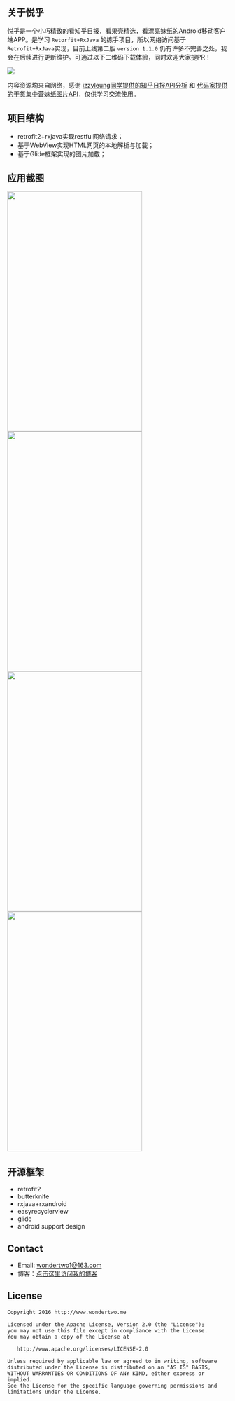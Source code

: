 
## 关于悦乎

悦乎是一个小巧精致的看知乎日报，看果壳精选，看漂亮妹纸的Android移动客户端APP。是学习 `Retorfit+RxJava` 的练手项目，所以网络访问基于 `Retrofit+RxJava`实现，目前上线第二版 `version 1.1.0` 仍有许多不完善之处，我会在后续进行更新维护。可通过以下二维码下载体验，同时欢迎大家提PR！

![](http://7xt4h7.com1.z0.glb.clouddn.com/Fir.im%E5%86%85%E6%B5%8B%E5%B9%B3%E5%8F%B0-%E6%82%A6%E4%B9%8E-%E4%BA%8C%E7%BB%B4%E7%A0%81.png)

内容资源均来自网络，感谢 [ izzyleung同学提供的知乎日报API分析](https://github.com/izzyleung/ZhihuDailyPurify/wiki/%E7%9F%A5%E4%B9%8E%E6%97%A5%E6%8A%A5-API-%E5%88%86%E6%9E%90) 和 [代码家提供的干货集中营妹纸图片API](http://gank.io/api/data/%E7%A6%8F%E5%88%A9/1000/1)，仅供学习交流使用。


## 项目结构
 * retrofit2+rxjava实现restful网络请求；
 * 基于WebView实现HTML网页的本地解析与加载；
 * 基于Glide框架实现的图片加载；


## 应用截图
<img src="app_yuehu_01.jpg" width="308" height="548"/>
<img src="app_yuehu_02.jpg" width="308" height="548"/>

<img src="app_yuehu_03.jpg" width="308" height="548"/>
<img src="app_yuehu_04.jpg" width="308" height="548"/>


## 开源框架
* retrofit2
* butterknife
* rxjava+rxandroid
* easyrecyclerview
* glide
* android support design


## Contact

- Email: wondertwo1@163.com
- 博客：[点击这里访问我的博客](http://www.cnblogs.com/wondertwo/)


## License

    Copyright 2016 http://www.wondertwo.me

    Licensed under the Apache License, Version 2.0 (the "License");
    you may not use this file except in compliance with the License.
    You may obtain a copy of the License at

       http://www.apache.org/licenses/LICENSE-2.0

    Unless required by applicable law or agreed to in writing, software
    distributed under the License is distributed on an "AS IS" BASIS,
    WITHOUT WARRANTIES OR CONDITIONS OF ANY KIND, either express or implied.
    See the License for the specific language governing permissions and
    limitations under the License.

